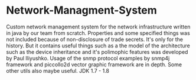 # Network-Managment-System
Custom network management system for the network infrastructure written in java by our team from scratch. Properties and some specified things was not included because of non-disclosure of trade secrets. It's only for the history. But it contains useful things such as a the model of the architecture such as the device inheritance and it's polimophic features was developed by Paul Iliyushko. 
Usage of the snmp protocol examples by snmp4j framework and piccollo2d vector graphic framework are in depth. Some other utils also maybe useful. JDK 1.7 - 1.8
